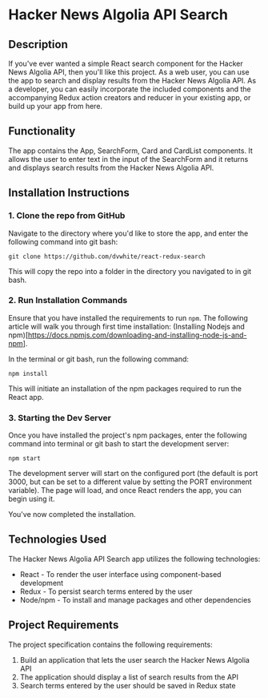 # Hacker News Algolia API Search

## Description
If you've ever wanted a simple React search component for the Hacker News Algolia API, then you'll like this project. As a web user, you can use the app to search and display results from the Hacker News Algolia API. As a developer, you can easily incorporate the included components and the accompanying Redux action creators and reducer in your existing app, or build up your app from here.

## Functionality
The app contains the App, SearchForm, Card and CardList components. It allows the user to enter text in the input of the SearchForm and it returns and displays search results from the Hacker News Algolia API.

## Installation Instructions

### 1. Clone the repo from GitHub
Navigate to the directory where you'd like to store the app, and enter the following command into git bash:

```git clone https://github.com/dvwhite/react-redux-search```

This will copy the repo into a folder in the directory you navigated to in git bash.

### 2. Run Installation Commands
Ensure that you have installed the requirements to run `npm`. The following article will walk you through first time installation:
(Installing Nodejs and npm)[https://docs.npmjs.com/downloading-and-installing-node-js-and-npm].

In the terminal or git bash, run the following command:

`npm install`

This will initiate an installation of the npm packages required to run the React app.

### 3. Starting the Dev Server
Once you have installed the project's npm packages, enter the following command into terminal or git bash to start the development server:

`npm start`

The development server will start on the configured port (the default is port 3000, but can be set to a different value by setting the PORT environment variable). The page will load, and once React renders the app, you can begin using it.

You've now completed the installation.

## Technologies Used
The Hacker News Algolia API Search app utilizes the following technologies:

* React - To render the user interface using component-based development
* Redux - To persist search terms entered by the user
* Node/npm - To install and manage packages and other dependencies

## Project Requirements
The project specification contains the following requirements:
1. Build an application that lets the user search the Hacker News Algolia API
2. The application should display a list of search results from the API
3. Search terms entered by the user should be saved in Redux state

